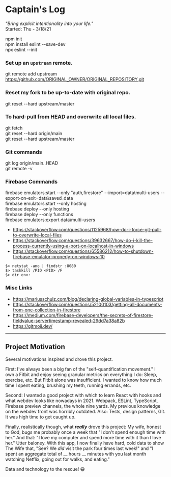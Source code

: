 # Captain's Log
*"Bring explicit intentionality into your life."* \
Started: Thu - 3/18/21

npm init \
npm install eslint --save-dev \
npx eslint --init

### Set up an `upstream` remote.
git remote add upstream https://github.com/ORIGINAL_OWNER/ORIGINAL_REPOSITORY.git

### Reset my fork to be up-to-date with original repo.
git reset --hard upstream/master

### To hard-pull from HEAD and overwrite all local files.
git fetch \
git reset --hard origin/main \
git reset --hard upstream/master

### Git commands
git log origin/main..HEAD \
git remote -v

### Firebase Commands
firebase emulators:start --only "auth,firestore" --import=data\multi-users --export-on-exit=data\saved_data \
firebase emulators:start --only hosting \
firebase deploy --only hosting \
firebase deploy --only functions \
firebase emulators:export data\multi-users

- https://stackoverflow.com/questions/1125968/how-do-i-force-git-pull-to-overwrite-local-files
- https://stackoverflow.com/questions/39632667/how-do-i-kill-the-process-currently-using-a-port-on-localhost-in-windows
- https://stackoverflow.com/questions/65586212/how-to-shutdown-firebase-emulator-properly-on-windows-10

```shell
$> netstat -ano | findstr :8080
$> taskkill /PID <PID> /F
$> dir env:
```

### Misc Links
- https://mariusschulz.com/blog/declaring-global-variables-in-typescript
- https://stackoverflow.com/questions/52100103/getting-all-documents-from-one-collection-in-firestore
- https://medium.com/firebase-developers/the-secrets-of-firestore-fieldvalue-servertimestamp-revealed-29dd7a38a82b
- https://gitmoji.dev/

---

## Project Motivation
Several motivations inspired and drove this project.

First: I've always been a big fan of the "self-quantification movement." I own a Fitbit and enjoy seeing granular metrics on everything I do: Sleep, exercise, etc. But Fitbit alone was insufficient. I wanted to know how much time I spent eating, brushing my teeth, running errands, etc.

Second: I wanted a good project with which to learn React with hooks and what webdev looks like nowadays in 2021. Webpack, ESLint, TypeScript, Firebase preview channels, the whole nine yards. My previous knowledge on the webdev front was horribly outdated. Also: Tests, design patterns, Git. It was high time to get caught up.

Finally, realistically though, what ***really*** drove this project: My wife, honest to God, bugs me probably once a week that "I don't spend enough time with her." And that: "I love my computer and spend more time with it than I love her."  Utter baloney.  With this app, I now finally have hard, cold data to show The Wife that, "See? We *did* visit the park four times last week!" and "I spent an aggregate total of __ hours __ minutes with you last month watching Netflix, going out for walks, and eating."

Data and technology to the rescue! 😀